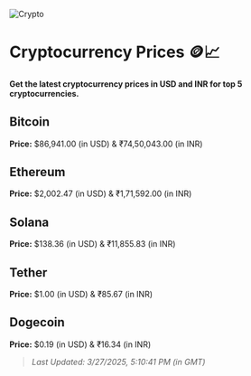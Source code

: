 
![Crypto](https://www.techguide.com.au/wp-content/uploads/2020/11/crypto3.jpeg)

# Cryptocurrency Prices 🪙📈

#### Get the latest cryptocurrency prices in USD and INR for top 5 cryptocurrencies.

## Bitcoin

**Price:** $86,941.00 (in USD) & ₹74,50,043.00 (in INR)

## Ethereum

**Price:** $2,002.47 (in USD) & ₹1,71,592.00 (in INR)

## Solana

**Price:** $138.36 (in USD) & ₹11,855.83 (in INR)

## Tether

**Price:** $1.00 (in USD) & ₹85.67 (in INR)

## Dogecoin

**Price:** $0.19 (in USD) & ₹16.34 (in INR)

> _Last Updated: 3/27/2025, 5:10:41 PM (in GMT)_
